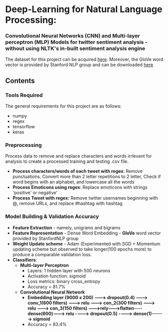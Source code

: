 # Deep-Learning for Natural Language Processing:

### Convolutional Neural Networks (CNN) and Multi-layer perceptron (MLP) Models for twitter sentiment analysis - without using NLTK's in-built sentiment analysis engine

The dataset for this project can be acquired [here](https://datahack.analyticsvidhya.com/contest/practice-problem-twitter-sentiment-analysis/). Moreover, the GloVe word vector is provided by Stanford NLP group and can be downloaded [here](https://nlp.stanford.edu/projects/glove/)

## Contents

### Tools Required
The general requirements for this project are as follows:
- numpy
- regex
- tensorflow
- keras

### Preprocessing
Process data to remove and replace characters and words irrlevant for analysis to create a processed training and testing .csv file.
- **Process characters/words of each tweet with regex**: Remove punctuations, Convert more than 2 letter repetitions to 2 letter, Check if word begins with an alphabet, and lowercase all the words
- **Process Emoticons using regex**: Replace emoticons with strings 'positive' or negative'
- **Process Tweet with regex:** Remove twitter usernames beginning with @, remove URLs, and replace #hashtag with hashtag


### Model Building & Validation Accuracy
- **Feature Extraction** - namely, unigrams and bigrams
- **Feature Representation** - Dense Word Embedding - **GloVe** word vector provided by StanfordNLP group
- **Weight Update scheme** - Adam (Experimented with SGD + Momentum updating scheme but observed to take longer(100 epochs more) to produce a comparable validation loss.
- **Classifiers**:
  - **Multi-layer Perceptron**
      - Layers: 1 hidden layer with 500 neurons
      - Activation function: sigmoid
      - Loss metrics: binary cross_entropy
      - Accuracy = 81.7%
  - **Convolutional Neural Network**
      - **Embedding layer (9000 x 200) ---> dropout(0.4) ---> conv_1(600 filters) ---> relu ---> con_2(300 filters) ---> relu ---> con_3(150 filters) --->rely--->flatten----dense(600)---> relu ----> dropout(0.5) ----> dense(1)------> sigmoid**
      - Accuracy = 83.4%
      
